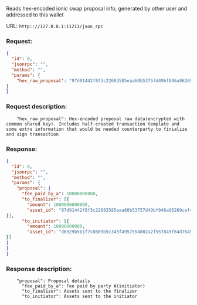Reads hex-encoded ionic swap proposal info, generated by other user and addressed to this wallet

URL: ```http:://127.0.0.1:11211/json_rpc```
### Request: 
```json
{
  "id": 0,
  "jsonrpc": "",
  "method": "",
  "params": {
    "hex_raw_proposal": "97d91442f8f3c22683585eaa60b53757d49bf046a96269cef45c1bc9ff7300cc97d91442f8f3c22683585eaa60b53757d49bf046a96269cef45c1bc9ff7300cc97d91442f8f3c22683585eaa60b53757d49bf046a96269cef45c1bc9ff7300cc97d91442f8f3c22683585eaa60b53757d49bf046a96269cef45c1bc9ff7300cc97d91442f8f3c22683585eaa60b53757d49bf046a96269cef45c1bc9ff7300cc97d91442f8f3c22683585eaa60b53757d49bf046a96269cef45c1bc9ff7300cc"
}
}
```
### Request description: 
```
    "hex_raw_proposal": Hex-encoded proposal raw data(encrypted with common shared key). Includes half-created transaction template and some extra information that would be needed counterparty to finialize and sign transaction

```
### Response: 
```json
{
  "id": 0,
  "jsonrpc": "",
  "method": "",
  "params": {
    "proposal": {
      "fee_paid_by_a": 10000000000,
      "to_finalizer": [{
        "amount": 1000000000000,
        "asset_id": "97d91442f8f3c22683585eaa60b53757d49bf046a96269cef45c1bc9ff7300cc"
}],
      "to_initiator": [{
        "amount": 10000000000,
        "asset_id": "d6329b5b1f7c0805b5c345f4957554002a2f557845f64d7645dae0e051a6498a"
}]
}
}
}
```
### Response description: 
```
    "proposal": Proposal details
      "fee_paid_by_a": Fee paid by party A(initiator)
      "to_finalizer": Assets sent to the finalizer
      "to_initiator": Assets sent to the initiator

```
